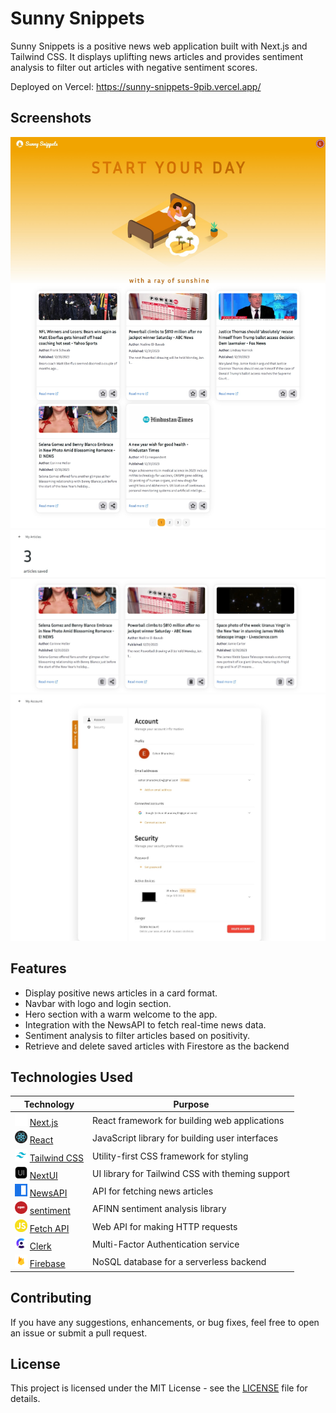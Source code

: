 # Sunny Snippets

Sunny Snippets is a positive news web application built with Next.js and Tailwind CSS. It displays uplifting news articles and provides sentiment analysis to filter out articles with negative sentiment scores.

Deployed on Vercel: https://sunny-snippets-9pib.vercel.app/

## Screenshots

<img src="./images/screenshots/home_page.jpeg">
<img src="./images/screenshots/saved_articles_page.jpeg">
<img src="./images/screenshots/account_page.jpeg">

## Features

- Display positive news articles in a card format.
- Navbar with logo and login section.
- Hero section with a warm welcome to the app.
- Integration with the NewsAPI to fetch real-time news data.
- Sentiment analysis to filter articles based on positivity.
- Retrieve and delete saved articles with Firestore as the backend

## Technologies Used

<!-- prettier-ignore -->
| Technology | Purpose |
|------------|---------|
| <img src="./images/nextjs-logo.png" alt="Next.js Logo" height="20" width="20"/> [Next.js](https://nextjs.org/) | React framework for building web applications |
| <img src="./images/react-logo.png" alt="React Logo" height="20" width="20"/> [React](https://reactjs.org/) | JavaScript library for building user interfaces |
| <img src="./images/tailwindcss-logo.png" alt="Tailwind CSS Logo" height="20" width="20"/> [Tailwind CSS](https://tailwindcss.com/) | Utility-first CSS framework for styling |
| <img src="./images/nextUI-logo.png" alt="NextUI Logo" height="20" width="20"/> [NextUI](https://nextui.org/) | UI library for Tailwind CSS with theming support |
| <img src="./images/newsapi-logo.png" alt="JS Logo" height="20" width="20"/> [NewsAPI](https://newsapi.org/) | API for fetching news articles |
| <img src="./images/npm-logo.png" alt="Sentiment Logo" height="20" width="20"/> [sentiment](https://www.npmjs.com/package/sentiment) | AFINN sentiment analysis library |
| <img src="./images/js-logo.png" alt="JS Logo" height="20" width="20"/> [Fetch API](https://developer.mozilla.org/en-US/docs/Web/API/Fetch_API) | Web API for making HTTP requests |
| <img src="./images/clerk-logo.png" alt="JS Logo" height="20" width="20"/> [Clerk](https://clerk.com) | Multi-Factor Authentication service |
| <img src="./images/firebase-logo.png" alt="JS Logo" height="20" width="20"/> [Firebase](https://firebase.google.com/) | NoSQL database for a serverless backend |

## Contributing

If you have any suggestions, enhancements, or bug fixes, feel free to open an issue or submit a pull request.

## License

This project is licensed under the MIT License - see the [LICENSE](LICENSE) file for details.
